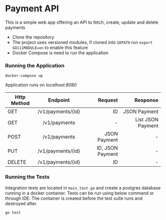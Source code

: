 # **Payment API**
This is a simple web app offering an API to fetch, create, update and delete payments

* Clone the repository
* The project uses versioned modules, if cloned into `GOPATH` run `export GO111MODULE=on` to enable this feature
* Docker Compose is need to run the application

### Running the Application
    
    docker-compose up

Application runs on _localhost:8080_

| Http Method   | Endpoint          | Request            | Response
| ------------- |:-----------------:|-------------------:|-------------------:|
| GET           | /v1/payments/{id} | ID                 | JSON Payment       |
| GET           | /v1/payments      | -                  | List JSON Payment  |  
| POST          | /v1/payments      | JSON Payment       | -                  |
| PUT           | /v1/payments/{id} | ID, JSON Payment   | -                  |
| DELETE        | /v1/payments/{id} | ID                 | -                  |

### Running the Tests
Integration tests are located in `main_test.go` and create a postgres database running in a docker container.
Tests can be run using below command or through IDE. The container is created before the test suite runs and destroyed after.

    go test
